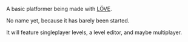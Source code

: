 
A basic platformer being made with [LÖVE](https://love2d.org/).

No name yet, because it has barely been started.

It will feature singleplayer levels, a level editor, and maybe multiplayer.

